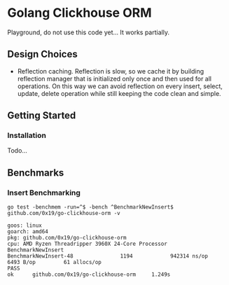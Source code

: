 # Golang Clickhouse ORM

Playground, do not use this code yet... It works partially.

## Design Choices

- Reflection caching. Reflection is slow, so we cache it by building reflection manager that is initialized only once and then used for all operations. On this way we can avoid reflection on every insert, select, update, delete operation while still keeping the code clean and simple.

## Getting Started

### Installation

Todo...

## Benchmarks

### Insert Benchmarking
```
go test -benchmem -run=^$ -bench ^BenchmarkNewInsert$ github.com/0x19/go-clickhouse-orm -v

goos: linux
goarch: amd64
pkg: github.com/0x19/go-clickhouse-orm
cpu: AMD Ryzen Threadripper 3960X 24-Core Processor 
BenchmarkNewInsert
BenchmarkNewInsert-48               1194            942314 ns/op            6493 B/op         61 allocs/op
PASS
ok      github.com/0x19/go-clickhouse-orm     1.249s
```